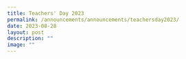 ```yaml
---
title: Teachers' Day 2023
permalink: /announcements/announcements/teachersday2023/
date: 2023-08-28
layout: post
description: ""
image: ""
---
```

